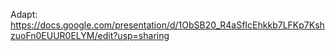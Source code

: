 Adapt: https://docs.google.com/presentation/d/1ObSB20_R4aSfIcEhkkb7LFKp7KshzuoFn0EUUR0ELYM/edit?usp=sharing